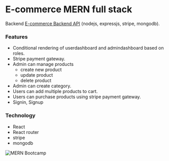 # E-commerce MERN full stack

Backend [E-commerce Backend API](https://github.com/srkds/E-commerce-backend-API) (nodejs, expressjs, stripe, mongodb).

### Features

- Conditional rendering of userdashboard and admindashboard based on roles.
- Stripe payment gateway.
- Admin can manage products
  - create new product
  - update product
  - delete product
- Admin can create category.
- Users can add multiple products to cart.
- Users can purchase products using stripe payment gateway.
- Signin, Signup

### Technology

- React
- React router
- stripe
- mongodb

![MERN Bootcamp](https://s3-ap-southeast-1.amazonaws.com/learnyst/schools/2410/certificates/50332/858012_50332.png?1642497325)
